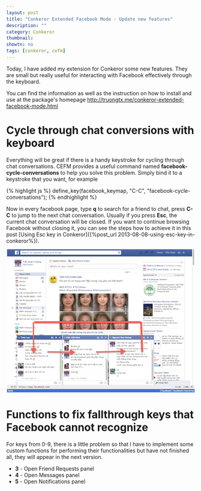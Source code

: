 ```yaml
---
layout: post
title: "Conkeror Extended Facebook Mode - Update new features"
description: ""
category: Conkeror
thumbnail: 
showtn: no
tags: [conkeror, cefm]
---
```



Today, I have added my extension for Conkeror some new features. They are small
but really useful for interacting with Facebook effectively through the
keyboard.

You can find the information as well as the instruction on how to install and
use at the package's homepage
<http://truongtx.me/conkeror-extended-facebook-mode.html>

# Cycle through chat conversions with keyboard

Everything will be great if there is a handy keystroke
for cycling through chat conversations. CEFM provides a useful command named
**facebook-cycle-conversations** to help you solve this problem. Simply bind it
to a keystroke that you want, for example

{% highlight js %}
define_key(facebook_keymap, "C-C", "facebook-cycle-conversations");
{% endhighlight %}

Now in every facebook page, type **q** to search for a friend to chat, press
**C-C** to jump to the next chat conversation. Usually if you press **Esc**, the
current chat conversation will be closed. If you want to continue browsing
Facebook without closing it, you can see the steps how to achieve it in this
post [Using Esc key in Conkeror]({%post_url 2013-08-08-using-esc-key-in-conkeror%}).

<p align="center">
<img src="/files/conkeror-extended-facebook-mode/fbchat3.png" />
</p>

# Functions to fix fallthrough keys that Facebook cannot recognize

For keys from 0-9, there is a little problem so that I have to
implement some custom functions for performing their functionalities but have
not finished all, they will appear in the next version.

- **3** - Open Friend Requests panel
- **4** - Open Messages panel
- **5** - Open Notifications panel

<!-- more -->
